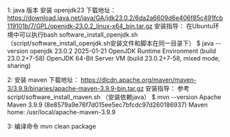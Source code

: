 1: java 版本
    安装 openjdk23
    下载地址：https://download.java.net/java/GA/jdk23.0.2/6da2a6609d6e406f85c491fcb119101b/7/GPL/openjdk-23.0.2_linux-x64_bin.tar.gz
    安装指导： 在Ubuntu环境中可以执行bash software_install_openjdk.sh
    （script/software_install_openjdk.sh安装文件和脚本在同一目录下）
    $ java --version
    openjdk 23.0.2 2025-01-21
    OpenJDK Runtime Environment (build 23.0.2+7-58)
    OpenJDK 64-Bit Server VM (build 23.0.2+7-58, mixed mode, sharing)


2: 安装 maven
    下载地址： https://dlcdn.apache.org/maven/maven-3/3.9.9/binaries/apache-maven-3.9.9-bin.tar.gz
    安装指导： 参考script/software_install_maven.sh （安装依赖java）
    $ mvn --version
    Apache Maven 3.9.9 (8e8579a9e76f7d015ee5ec7bfcdc97d260186937)
    Maven home: /usr/local/apache-maven-3.9.9


3: 编译命令
    mvn clean package
